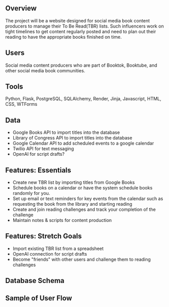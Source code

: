 ## Overview

The project will be a website designed for social media book content producers to manage their To Be Read(TBR) lists. Such influencers work on tight timelines to get content regularly posted and need to plan out their reading to have the appropriate books finished on time. 

## Users

Social media content producers who are part of Booktok, Booktube, and other social media book communities. 

## Tools

Python, Flask, PostgreSQL, SQLAlchemy, Render, Jinja, Javascript, HTML, CSS, WTForms

## Data
- Google Books API to import titles into the database
- Library of Congress API to import titles into the database
- Google Calendar API to add scheduled events to a google calendar
- Twilio API for text messaging
- OpenAI for script drafts? 

## Features: Essentials
- Create new TBR list by importing titles from Google Books
- Schedule books on a calendar or have the system schedule books randomly for you. 
- Set up email or text reminders for key events from the calendar such as requesting the book from the library and starting reading
- Create and join reading challenges and track your completion of the challenge
- Maintain notes & scripts for content production

## Features: Stretch Goals
- Import existing TBR list from a spreadsheet
- OpenAI connection for script drafts
- Become "friends" with other users and challenge them to reading challenges

## Database Schema

## Sample of User Flow
